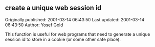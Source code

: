 ## create a unique web session id

Originally published: 2001-03-14 06:43:50
Last updated: 2001-03-14 06:43:50
Author: Yosef Gold

This function is useful for web programs that need to generate a unique session id to store in a cookie (or some other safe place).